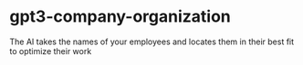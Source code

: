 # gpt3-company-organization
The AI takes the names of your employees and locates them in their best fit to optimize their work
